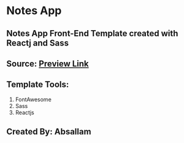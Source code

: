 # Notes App

## Notes App Front-End Template created with Reactj and Sass
## Source: [Preview Link](https://github.com/MohamedAbsallam/NotesApp)

## Template Tools:
1. FontAwesome
2. Sass
3. Reactjs

## Created By: Absallam
